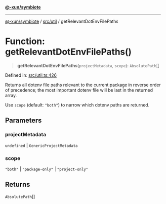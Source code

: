 [**@-xun/symbiote**](../../../README.md)

***

[@-xun/symbiote](../../../README.md) / [src/util](../README.md) / getRelevantDotEnvFilePaths

# Function: getRelevantDotEnvFilePaths()

> **getRelevantDotEnvFilePaths**(`projectMetadata`, `scope`): `AbsolutePath`[]

Defined in: [src/util.ts:426](https://github.com/Xunnamius/symbiote/blob/f7f4f11c068a86260d039b5e973f62c23a3c8079/src/util.ts#L426)

Returns all dotenv file paths relevant to the current package in reverse
order of precedence; the most important dotenv file will be last in the
returned array.

Use `scope` (default: `"both"`) to narrow which dotenv paths are returned.

## Parameters

### projectMetadata

`undefined` | `GenericProjectMetadata`

### scope

`"both"` | `"package-only"` | `"project-only"`

## Returns

`AbsolutePath`[]
